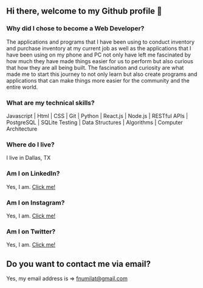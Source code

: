 ## Hi there, welcome to my Github profile 👋

### Why did I chose to become a Web Developer?

The applications and programs that I have been using to conduct inventory and purchase inventory at my current job as well as the applications that I have been using on my phone and PC not only have left me fascinated by how much they have made things easier for us to perform but also curious that how they are all being built. The fascination and curiosity are what made me to start this journey to not only learn but also create programs and applications that can make things more easier for the community and the entire world.

### What are my technical skills?

Javascript | Html | CSS | Git | Python | React.js | Node.js | RESTful APIs | PostgreSQL | SQLite Testing | Data Structures | Algorithms | Computer Architecture


### Where do I live?

I live in Dallas, TX

### Am I on LinkedIn?

Yes, I am. [Click me!](https://www.linkedin.com/in/fnu-milat-93ab89186/)

### Am I on Instagram?

Yes, I am. [Click me!](https://www.instagram.com/m_b_a_webdev/)

### Am I on Twitter?

Yes, I am. [Click me!](https://twitter.com/fnumilat_webdev)

## Do you want to contact me via email?

Yes, my email address is => fnumilat@gmail.com


<!--
**fnumilat/fnumilat** is a ✨ _special_ ✨ repository because its `README.md` (this file) appears on your GitHub profile.

Here are some ideas to get you started:

- 🔭 I’m currently working on ...
- 🌱 I’m currently learning ...
- 👯 I’m looking to collaborate on ...
- 🤔 I’m looking for help with ...
- 💬 Ask me about ...
- 📫 How to reach me: ...
- 😄 Pronouns: ...
- ⚡ Fun fact: ...
-->
